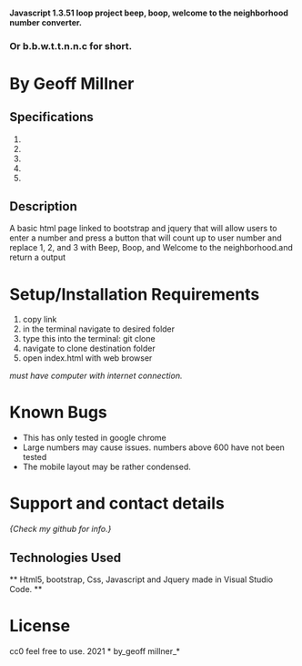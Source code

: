 #### Javascript 1.3.51  loop project beep, boop, welcome to the neighborhood number converter.
### Or b.b.w.t.t.n.n.c for short.
# By Geoff Millner

## Specifications
1.
2.
3.
4.
5.

## Description

A basic html page linked to bootstrap and jquery that will allow users to enter a number and press a button that will count up to user number and replace 1, 2, and 3 with Beep, Boop, and Welcome to the neighborhood.and return a output
  
# Setup/Installation Requirements

1. copy link 
2. in the terminal navigate to desired folder
3. type this into the terminal: git clone
4. navigate to clone destination folder
5. open index.html with web browser

*must have computer with internet connection.*

# Known Bugs

* This has only tested in google chrome
* Large numbers may cause issues. numbers above 600 have not been tested
* The mobile layout may be rather condensed.


# Support and contact details

  

_{Check my github for info.}_

  

## Technologies Used

  

** Html5, bootstrap, Css, Javascript and Jquery made in Visual Studio Code. **

  

# License

  
cc0 feel free to use. 2021 * by_geoff millner_*

